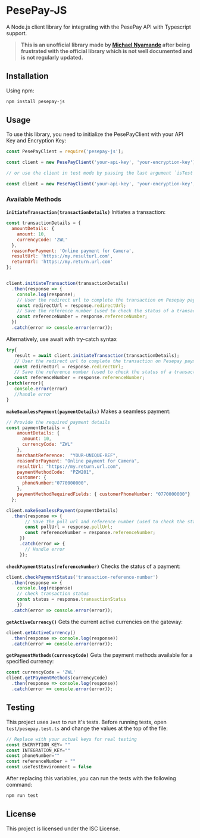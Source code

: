 # PesePay-JS

A Node.js client library for integrating with the PesePay API with Typescript support.

>**This is an unofficial library made by [Michael Nyamande](https://twitter.com/mikeyny_zw) after being frustrated with the official library which is not well documented and is not regularly updated.**

## Installation

Using npm:

```bash
npm install pesepay-js
```

## Usage
To use this library, you need to initialize the PesePayClient with your API Key and Encryption Key:
```javascript
const PesePayClient = require('pesepay-js');

const client = new PesePayClient('your-api-key', 'your-encryption-key');

// or use the client in test mode by passing the last argument `isTest` as true

const client = new PesePayClient('your-api-key', 'your-encryption-key',true);

```
### Available Methods

**`initiateTransaction(transactionDetails)`**
Initiates a transaction:
```javascript
const transactionDetails = {
  amountDetails: {
    amount: 10,
    currencyCode: 'ZWL'
  },
  reasonForPayment: 'Online payment for Camera',
  resultUrl: 'https://my.resulturl.com',
  returnUrl: 'https://my.return.url.com'
};


client.initiateTransaction(transactionDetails)
  .then(response => {
    console.log(response);
    // User the redirect url to complete the transaction on Pesepay payment page
    const redirectUrl = response.redirectUrl;
    // Save the reference number (used to check the status of a transaction and to make the payment)
    const referenceNumber = response.referenceNumber;
  })
  .catch(error => console.error(error));
```
 Alternatively, use await with try-catch syntax 
 ```javascript
 try{
    result = await client.initiateTransaction(transactionDetails);
    // User the redirect url to complete the transaction on Pesepay payment page
    const redirectUrl = response.redirectUrl;
    // Save the reference number (used to check the status of a transaction and to make the payment)
    const referenceNumber = response.referenceNumber;
 }catch(error){
    console.error(error)
    //handle error
 }

 ```


**`makeSeamlessPayment(paymentDetails)`**
Makes a seamless payment:
```javascript
// Provide the required payment details
const paymentDetails = {
    amountDetails: {
      amount: 10,
      currencyCode: "ZWL"
    },
    merchantReference:  "YOUR-UNIQUE-REF",
    reasonForPayment: "Online payment for Camera",
    resultUrl: "https://my.return.url.com",
    paymentMethodCode:  "PZW201",
    customer: {
      phoneNumber:"0770000000",
    },
    paymentMethodRequiredFields: { customerPhoneNumber: "0770000000"}
  };

client.makeSeamlessPayment(paymentDetails)
  .then(response => {
       // Save the poll url and reference number (used to check the status of a transaction)
       const pollUrl = response.pollUrl;
       const referenceNumber = response.referenceNumber;
     })
     .catch(error => {
       // Handle error
     });

```

**`checkPaymentStatus(referenceNumber)`**
Checks the status of a payment:
```javascript
client.checkPaymentStatus('transaction-reference-number')
  .then(response => {
    console.log(response)
    // check transaction status
    const status = response.transactionStatus
    })
  .catch(error => console.error(error));
```

**`getActiveCurrency()`**
Gets the current active currencies on the gateway:
```javascript
client.getActiveCurrency()
  .then(response => console.log(response))
  .catch(error => console.error(error));

```

**`getPaymentMethods(currencyCode)`**
Gets the payment methods available for a specified currency:
```javascript
const currencyCode = 'ZWL'
client.getPaymentMethods(currencyCode)
  .then(response => console.log(response))
  .catch(error => console.error(error));
```

## Testing

This project uses `Jest` to run it's tests. Before running tests, open `test/pesepay.test.ts` and change the values at the top of the file:
```javascript
// Replace with your actual keys for real testing
const ENCRYPTION_KEY= ""
const INTEGRATION_KEY=""
const phoneNumber=""
const referenceNumber = ""
const useTestEnvironment = false
```

After replacing this variables, you can run the tests with the following command:
```bash
npm run test
```

## License
This project is licensed under the ISC License.